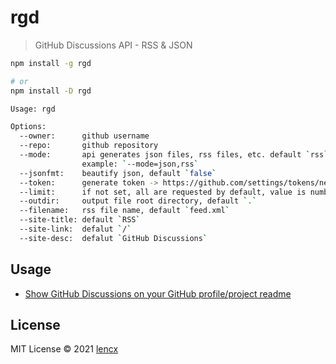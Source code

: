 # rgd

> GitHub Discussions API - RSS & JSON

```bash
npm install -g rgd

# or
npm install -D rgd
```

```bash
Usage: rgd

Options:
  --owner:      github username
  --repo:       github repository
  --mode:       api generates json files, rss files, etc. default `rss`
                example: `--mode=json,rss`
  --jsonfmt:    beautify json, default `false`
  --token:      generate token -> https://github.com/settings/tokens/new
  --limit:      if not set, all are requested by default, value is number, no more than 100
  --outdir:     output file root directory, default `.`
  --filename:   rss file name, default `feed.xml`
  --site-title: default `RSS`
  --site-link:  defalut `/`
  --site-desc:  defalut `GitHub Discussions`
```

## Usage

- [Show GitHub Discussions on your GitHub profile/project readme](https://dev.to/lencx/show-github-discussions-on-your-github-profile-project-readme-5gac)

## License

MIT License © 2021 [lencx](https://github.com/lencx)
